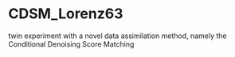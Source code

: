 # CDSM_Lorenz63
twin experiment with a novel data assimilation method, namely the Conditional Denoising Score Matching
